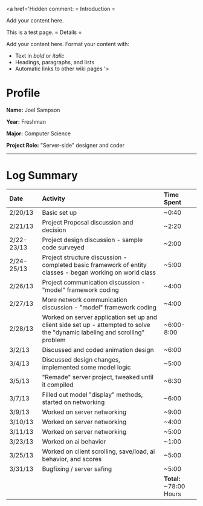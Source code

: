 <a href='Hidden comment: 
= Introduction =

Add your content here.

This is a test page.
= Details =

Add your content here.  Format your content with:
* Text in *bold* or _italic_
* Headings, paragraphs, and lists
* Automatic links to other wiki pages
'></a>

# Profile #

**Name:** Joel Sampson

**Year:** Freshman

**Major:** Computer Science

**Project Role:** "Server-side" designer and coder


---


# Log Summary #

| **Date** | **Activity** | **Time Spent** |
|:---------|:-------------|:---------------|
|2/20/13|Basic set up|~0:40|
|2/21/13|Project Proposal discussion and decision|~2:20|
|2/22-23/13|Project design discussion - sample code surveyed|~2:00|
|2/24-25/13|Project structure discussion - completed basic framework of entity classes - began working on world class|~5:00|
|2/26/13|Project communication discussion - "model" framework coding|~4:00|
|2/27/13|More network communication discussion - "model" framework coding|~4:00|
|2/28/13|Worked on server application set up and client side set up - attempted to solve the "dynamic labeling and scrolling" problem|~6:00-8:00|
|3/2/13|Discussed and coded animation design|~6:00|
|3/4/13|Discussed design changes, implemented some model logic|~5:00|
|3/5/13|"Remade" server project, tweaked until it compiled|~6:30|
|3/7/13|Filled out model "display" methods, started on networking|~6:00|
|3/9/13|Worked on server networking|~9:00|
|3/10/13|Worked on server networking|~4:00|
|3/11/13|Worked on server networking|~5:00|
|3/23/13|Worked on ai behavior|~1:00|
|3/25/13|Worked on client scrolling, save/load, ai behavior, and scores|~5:00|
|3/31/13|Bugfixing / server safing|~5:00|
|  |  | **Total:** ~78:00 Hours|